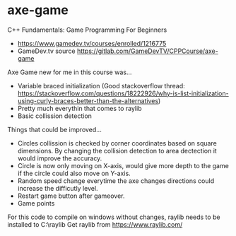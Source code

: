 # axe-game

C++ Fundamentals: Game Programming For Beginners
 * https://www.gamedev.tv/courses/enrolled/1216775
 * GameDev.tv source https://gitlab.com/GameDevTV/CPPCourse/axe-game


Axe Game
new for me in this course was...
 *  Variable braced initialization 
    (Good stackoverflow thread: https://stackoverflow.com/questions/18222926/why-is-list-initialization-using-curly-braces-better-than-the-alternatives) 
 *  Pretty much everythin that comes to raylib
 *  Basic collission detection
 
Things that could be improved...
 *  Circles collission is checked by corner coordinates based on square dimensions. By changing the collision detection to area dectection it would improve the accuracy.
 *  Circle is now only moving on X-axis, would give more depth to the game if the circle could also move on Y-axis.
 *  Random speed change everytime the axe changes directions could increase the difficutly level.
 *  Restart game button after gameover.
 *  Game points

For this code to compile on windows without changes, raylib needs to be installed to C:\raylib
Get raylib from https://www.raylib.com/
